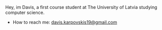 Hey, im Davis, a first course student at The University of Latvia studying computer science. 
-  How to reach me: davis.karpovskis19@gmail.com

